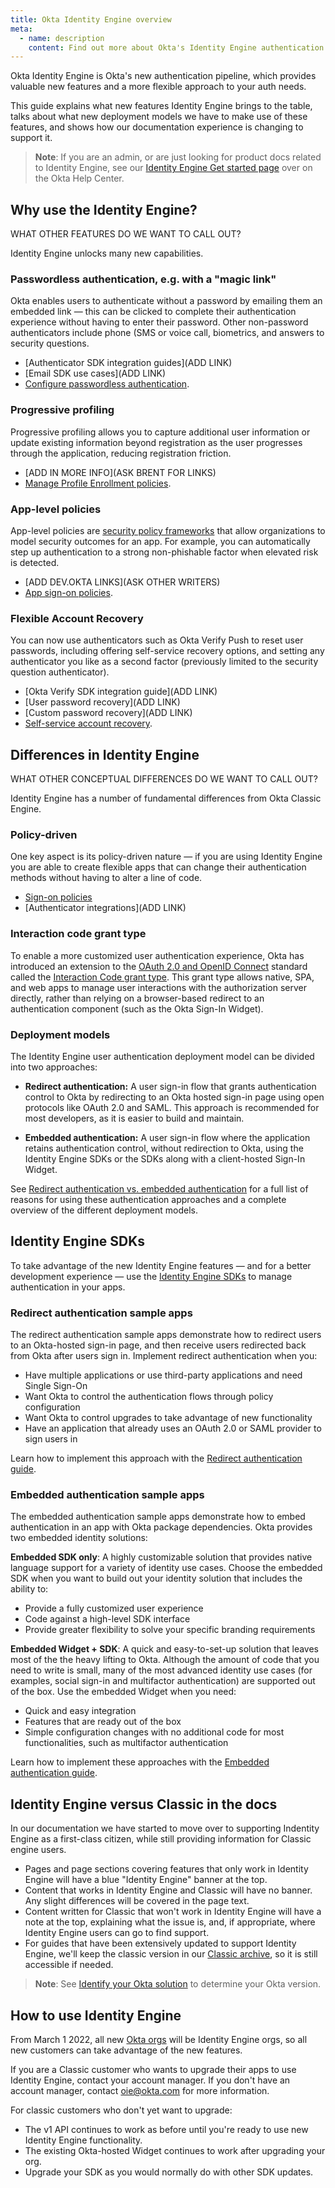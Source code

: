 ```yaml
---
title: Okta Identity Engine overview
meta:
  - name: description
    content: Find out more about Okta's Identity Engine authentication flow, what developer features it unlocks, and how to use it.
---
```


Okta Identity Engine is Okta's new authentication pipeline, which provides valuable new features and a more flexible approach to your auth needs.

This guide explains what new features Identity Engine brings to the table, talks about what new deployment models we have to make use of these features, and shows how our documentation experience is changing to support it.

> **Note**: If you are an admin, or are just looking for product docs related to Identity Engine, see our [Identity Engine Get started page](https://help.okta.com/oie/en-us/Content/Topics/identity-engine/oie-get-started.htm?cshid=ext-get-started-oie) over on the Okta Help Center.

## Why use the Identity Engine?

WHAT OTHER FEATURES DO WE WANT TO CALL OUT?

Identity Engine unlocks many new capabilities.

### Passwordless authentication, e.g. with a "magic link"

Okta enables users to authenticate without a password by emailing them an embedded link — this can be clicked to complete their authentication experience without having to enter their password. Other non-password authenticators include phone (SMS or voice call, biometrics, and answers to security questions.

* [Authenticator SDK integration guides](ADD LINK)
* [Email SDK use cases](ADD LINK)
* [Configure passwordless authentication](https://help.okta.com/okta_help.htm?type=oie&id=ext-passwordless-auth).

### Progressive profiling

Progressive profiling allows you to capture additional user information or update existing information beyond registration as the user progresses through the application, reducing registration friction.

* [ADD IN MORE INFO](ASK BRENT FOR LINKS)
* [Manage Profile Enrollment policies](https://help.okta.com/okta_help.htm?type=oie&id=ext-create-profile-enrollment).

### App-level policies

App-level policies are [security policy frameworks](https://csrc.nist.gov/publications/detail/sp/800-63b/final) that allow organizations to model security outcomes for an app. For example, you can automatically step up authentication to a strong non-phishable factor when elevated risk is detected.

* [ADD DEV.OKTA LINKS](ASK OTHER WRITERS)
* [App sign-on policies](https://help.okta.com/okta_help.htm?type=oie&id=ext-about-asop).

### Flexible Account Recovery

You can now use authenticators such as Okta Verify Push to reset user passwords, including offering self-service recovery options, and setting any authenticator you like as a second factor (previously limited to the security question authenticator).

* [Okta Verify SDK integration guide](ADD LINK)
* [User password recovery](ADD LINK)
* [Custom password recovery](ADD LINK)
* [Self-service account recovery](https://help.okta.com/okta_help.htm?type=oie&id=ext-config-sspr).

## Differences in Identity Engine

WHAT OTHER CONCEPTUAL DIFFERENCES DO WE WANT TO CALL OUT?

Identity Engine has a number of fundamental differences from Okta Classic Engine.

### Policy-driven

One key aspect is its policy-driven nature — if you are using Identity Engine you are able to create flexible apps that can change their authentication methods without having to alter a line of code.

* [Sign-on policies](https://help.okta.com/en/prod/Content/Topics/Security/policies/policies-home.htm)
* [Authenticator integrations](ADD LINK)

### Interaction code grant type

To enable a more customized user authentication experience, Okta has introduced an extension to the [OAuth 2.0 and OpenID Connect](/docs/concepts/oauth-openid) standard called the [Interaction Code grant type](/docs/concepts/interaction-code/). This grant type allows native, SPA, and web apps to manage user interactions with the authorization server directly, rather than relying on a browser-based redirect to an authentication component (such as the Okta Sign-In Widget).

### Deployment models

The Identity Engine user authentication deployment model can be divided into two approaches:

* **Redirect authentication:** A user sign-in flow that grants authentication control to Okta by redirecting to an Okta hosted sign-in page using open protocols like OAuth 2.0 and SAML. This approach is recommended for most developers, as it is easier to build and maintain.

* **Embedded authentication:** A user sign-in flow where the application retains authentication control, without redirection to Okta, using the Identity Engine SDKs or the SDKs along with a client-hosted Sign-In Widget.

See [Redirect authentication vs. embedded authentication](/docs/concepts/redirect-vs-embedded/) for a full list of reasons for using these authentication approaches and a complete overview of the different deployment models.

## Identity Engine SDKs

To take advantage of the new Identity Engine features &mdash; and for a better development experience &mdash; use the [Identity Engine SDKs](https://developer.okta.com/code/oie/) to manage authentication in your apps.


### Redirect authentication sample apps

The redirect authentication sample apps demonstrate how to redirect users to an Okta-hosted sign-in page, and then receive users redirected back from Okta after users sign in. Implement redirect authentication when you:

* Have multiple applications or use third-party applications and need Single Sign-On
* Want Okta to control the authentication flows through policy configuration
* Want Okta to control upgrades to take advantage of new functionality
* Have an application that already uses an OAuth 2.0 or SAML provider to sign users in

Learn how to implement this approach with the [Redirect authentication guide](/docs/guides/sampleapp-oie-redirectauth/).

### Embedded authentication sample apps

The embedded authentication sample apps demonstrate how to embed authentication in an app with Okta package dependencies. Okta provides two embedded identity solutions:

**Embedded SDK only**: A highly customizable solution that provides native language support for a variety of identity use cases. Choose the embedded SDK when you want to build out your identity solution that includes the ability to:

* Provide a fully customized user experience
* Code against a high-level SDK interface
* Provide greater flexibility to solve your specific branding requirements

**Embedded Widget + SDK**: A quick and easy-to-set-up solution that leaves most of the the heavy lifting to Okta. Although the amount of code that you need to write is small, many of the most advanced identity use cases (for examples, social sign-in and multifactor authentication) are supported out of the box. Use the embedded Widget when you need:

* Quick and easy integration
* Features that are ready out of the box
* Simple configuration changes with no additional code for most functionalities, such as multifactor authentication

Learn how to implement these approaches with the [Embedded authentication guide](/docs/guides/oie-embedded-common-org-setup/).

## Identity Engine versus Classic in the docs

In our documentation we have started to move over to supporting Indentity Engine as a first-class citizen, while still providing information for Classic engine users.

* Pages and page sections covering features that only work in Identity Engine will have a blue "Identity Engine" banner at the top.
* Content that works in Identity Engine and Classic will have no banner. Any slight differences will be covered in the page text.
* Content written for Classic that won't work in Identity Engine will have a note at the top, explaining what the issue is, and, if appropriate, where Identity Engine users can go to find support.
* For guides that have been extensively updated to support Identity Engine, we'll keep the classic version in our [Classic archive](/guides/classic-archive/), so it is still accessible if needed.

> **Note**: See [Identify your Okta solution](https://help.okta.com/oie/en-us/Content/Topics/identity-engine/oie-verify-version.html) to determine your Okta version.

## How to use Identity Engine

From March 1 2022, all new [Okta orgs](/docs/concepts/okta-organizations/) will be Identity Engine orgs, so all new customers can take advantage of the new features.

If you are a Classic customer who wants to upgrade their apps to use Identity Engine, contact your account manager. If you don't have an account manager, contact [oie@okta.com](mailto:oie@okta.com) for more information.

For classic customers who don't yet want to upgrade:

* The v1 API continues to work as before until you're ready to use new Identity Engine functionality.
* The existing Okta-hosted Widget continues to work after upgrading your org.
* Upgrade your SDK as you would normally do with other SDK updates.
